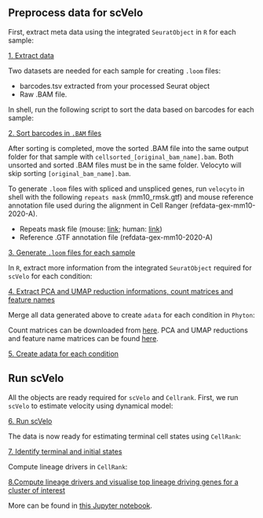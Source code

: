 ## Preprocess data for scVelo

First, extract meta data using the integrated ```SeuratObject``` in ```R``` for each sample:

[1. Extract data](1.extract_barcodes.r)

Two datasets are needed for each sample for creating ```.loom``` files:

- barcodes.tsv extracted from your processed Seurat object
- Raw .BAM file.

In shell, run the following script to sort the data based on barcodes for each sample:

[2. Sort barcodes in ```.BAM``` files](2.sort_barcodes.sh)

After sorting is completed, move the sorted .BAM file into the same output folder for that sample with ```cellsorted_[original_bam_name].bam```. 
Both unsorted and sorted .BAM files must be in the same folder. Velocyto will skip sorting ```[original_bam_name].bam```.

To generate ```.loom``` files with spliced and unspliced genes, run ```velocyto``` in shell with the following ```repeats mask``` (mm10_rmsk.gtf)
and mouse reference annotation file used during the alignment in Cell Ranger (refdata-gex-mm10-2020-A).

- Repeats mask file (mouse: [link](https://genome.ucsc.edu/cgi-bin/hgTables?hgsid=611454127_NtvlaW6xBSIRYJEBI0iRDEWisITa&clade=mammal&org=Mouse&db=mm10&hgta_group=allTracks&hgta_track=rmsk&hgta_table=0&hgta_regionType=genome&position=chr12%3A56694976-56714605&hgta_outputType=primaryTable&hgta_outputType=gff&hgta_outFileName=mm10_rmsk.gtf); human: [link](https://genome.ucsc.edu/cgi-bin/hgTables?hgsid=611454127_NtvlaW6xBSIRYJEBI0iRDEWisITa&clade=mammal&org=Human&db=0&hgta_group=allTracks&hgta_track=rmsk&hgta_table=rmsk&hgta_regionType=genome&position=&hgta_outputType=gff&hgta_outFileName=mm10_rmsk.gtf))
- Reference .GTF annotation file (refdata-gex-mm10-2020-A)

[3. Generate ```.loom``` files for each sample](3.velocyto_loom.sh)

In ```R```, extract more information from the integrated ```SeuratObject``` required for ```scVelo``` for each condition:

[4. Extract PCA and UMAP reduction informations, count matrices and feature names](4.scVelo_preparation.r)

Merge all data generated above to create ```adata``` for each condition in ```Phyton```:

Count matrices can be downloaded from [here](https://doi.org/10.5281/zenodo.7608772). PCA and UMAP reductions and feature name matrices can be found [here](data/).

[5. Create adata for each condition](5.create_adata.py)

## Run scVelo

All the objects are ready required for ```scVelo``` and ```Cellrank```. First, we run ```scVelo``` to estimate velocity using dynamical model:

[6. Run scVelo](6.scVelo_dynamical.py)

The data is now ready for estimating terminal cell states using ```CellRank```:

[7. Identify terminal and initial states](7.CellRank.py)

Compute lineage drivers in ```CellRank```:

[8.Compute lineage drivers and visualise top lineage driving genes for a cluster of interest](8.lineage_drivers.py)

More can be found in [this Jupyter notebook](infected_rna_velocity_complete.ipynb).
